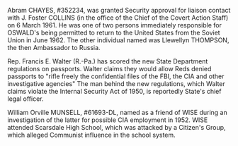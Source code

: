Abram CHAYES, #352234, was granted Security approval for liaison contact with J. Foster COLLINS (in the office of the Chief of the Covert Action Staff) on 6 March 1961. He was one of two persons immediately responsible for OSWALD's being permitted to return to the United States from the Soviet Union in June 1962. The other individual named was Llewellyn THOMPSON, the then Ambassador to Russia.

Rep. Francis E. Walter (R.-Pa.) has scored the new State Department regulations on passports. Walter claims they would allow Reds denied passports to "rifle freely the confidential files of the FBI, the CIA and other investigative agencies" The man behind the new regulations, which Walter claims violate the Internal Security Act of 1950, is reportedly State's chief legal officer.

William Orville MUNSELL, #61693-DL, named as a friend of WISE during an investigation of the latter for possible CIA employment in 1952. WISE attended Scarsdale High School, which was attacked by a Citizen's Group, which alleged Communist influence in the school system.